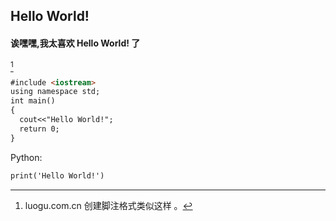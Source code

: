 ## Hello World!
#### 诶嘿嘿,我太喜欢 Hello World! 了
[^Hello World!]

[^Hello World!]: luogu.com.cn 
创建脚注格式类似这样 [^RUNOOB]。

[^RUNOOB]: 菜鸟教程 -- 学的不仅是技术，更是梦想！！！
C++:
```markdown
#include <iostream>
using namespace std;
int main()
{
  cout<<"Hello World!";
  return 0;
}
```

Python:
```markdown
print('Hello World!')
```

